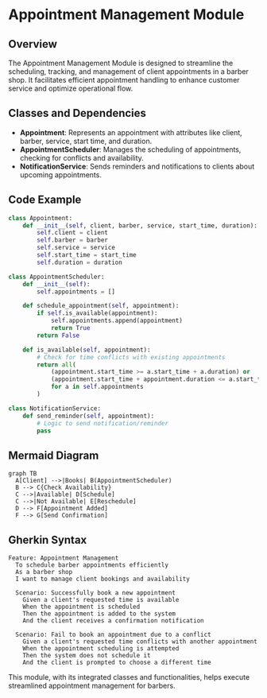# Appointment Management Module

## Overview
The Appointment Management Module is designed to streamline the scheduling, tracking, and management of client appointments in a barber shop. It facilitates efficient appointment handling to enhance customer service and optimize operational flow.

## Classes and Dependencies
- **Appointment**: Represents an appointment with attributes like client, barber, service, start time, and duration.
- **AppointmentScheduler**: Manages the scheduling of appointments, checking for conflicts and availability.
- **NotificationService**: Sends reminders and notifications to clients about upcoming appointments.

## Code Example

```python
class Appointment:
    def __init__(self, client, barber, service, start_time, duration):
        self.client = client
        self.barber = barber
        self.service = service
        self.start_time = start_time
        self.duration = duration

class AppointmentScheduler:
    def __init__(self):
        self.appointments = []

    def schedule_appointment(self, appointment):
        if self.is_available(appointment):
            self.appointments.append(appointment)
            return True
        return False

    def is_available(self, appointment):
        # Check for time conflicts with existing appointments
        return all(
            (appointment.start_time >= a.start_time + a.duration) or
            (appointment.start_time + appointment.duration <= a.start_time)
            for a in self.appointments
        )

class NotificationService:
    def send_reminder(self, appointment):
        # Logic to send notification/reminder
        pass
```

## Mermaid Diagram

```mermaid
graph TB
  A[Client] -->|Books| B(AppointmentScheduler)
  B --> C{Check Availability}
  C -->|Available| D[Schedule]
  C -->|Not Available| E[Reschedule]
  D --> F[Appointment Added]
  F --> G[Send Confirmation]
```

## Gherkin Syntax

```gherkin
Feature: Appointment Management
  To schedule barber appointments efficiently
  As a barber shop
  I want to manage client bookings and availability

  Scenario: Successfully book a new appointment
    Given a client's requested time is available
    When the appointment is scheduled
    Then the appointment is added to the system
    And the client receives a confirmation notification

  Scenario: Fail to book an appointment due to a conflict
    Given a client's requested time conflicts with another appointment
    When the appointment scheduling is attempted
    Then the system does not schedule it
    And the client is prompted to choose a different time
```

This module, with its integrated classes and functionalities, helps execute streamlined appointment management for barbers.